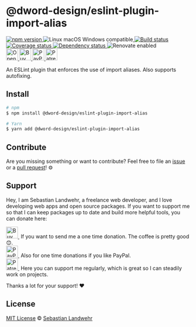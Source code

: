 <!-- TITLE/ -->
# @dword-design/eslint-plugin-import-alias
<!-- /TITLE -->

<!-- BADGES/ -->
  <p>
    <a href="https://npmjs.org/package/@dword-design/eslint-plugin-import-alias">
      <img
        src="https://img.shields.io/npm/v/@dword-design/eslint-plugin-import-alias.svg"
        alt="npm version"
      >
    </a><img src="https://img.shields.io/badge/os-linux%20%7C%C2%A0macos%20%7C%C2%A0windows-blue" alt="Linux macOS Windows compatible"><a href="https://github.com/dword-design/eslint-plugin-import-alias/actions">
      <img
        src="https://github.com/dword-design/eslint-plugin-import-alias/workflows/build/badge.svg"
        alt="Build status"
      >
    </a><a href="https://codecov.io/gh/dword-design/eslint-plugin-import-alias">
      <img
        src="https://codecov.io/gh/dword-design/eslint-plugin-import-alias/branch/master/graph/badge.svg"
        alt="Coverage status"
      >
    </a><a href="https://david-dm.org/dword-design/eslint-plugin-import-alias">
      <img src="https://img.shields.io/david/dword-design/eslint-plugin-import-alias" alt="Dependency status">
    </a><img src="https://img.shields.io/badge/renovate-enabled-brightgreen" alt="Renovate enabled"><br/><a href="https://gitpod.io/#https://github.com/dword-design/eslint-plugin-import-alias">
      <img
        src="https://gitpod.io/button/open-in-gitpod.svg"
        alt="Open in Gitpod"
        height="32"
      >
    </a><a href="https://www.buymeacoffee.com/dword">
      <img
        src="https://www.buymeacoffee.com/assets/img/guidelines/download-assets-sm-2.svg"
        alt="Buy Me a Coffee"
        height="32"
      >
    </a><a href="https://paypal.me/SebastianLandwehr">
      <img
        src="https://dword-design.de/images/paypal.svg"
        alt="PayPal"
        height="32"
      >
    </a><a href="https://www.patreon.com/dworddesign">
      <img
        src="https://dword-design.de/images/patreon.svg"
        alt="Patreon"
        height="32"
      >
    </a>
</p>
<!-- /BADGES -->

<!-- DESCRIPTION/ -->
An ESLint plugin that enforces the use of import aliases. Also supports autofixing.
<!-- /DESCRIPTION -->

<!-- INSTALL/ -->
## Install

```bash
# npm
$ npm install @dword-design/eslint-plugin-import-alias

# Yarn
$ yarn add @dword-design/eslint-plugin-import-alias
```
<!-- /INSTALL -->

<!-- LICENSE/ -->
## Contribute

Are you missing something or want to contribute? Feel free to file an [issue](https://github.com/dword-design/eslint-plugin-import-alias/issues) or a [pull request](https://github.com/dword-design/eslint-plugin-import-alias/pulls)! ⚙️

## Support

Hey, I am Sebastian Landwehr, a freelance web developer, and I love developing web apps and open source packages. If you want to support me so that I can keep packages up to date and build more helpful tools, you can donate here:

<p>
  <a href="https://www.buymeacoffee.com/dword">
    <img
      src="https://www.buymeacoffee.com/assets/img/guidelines/download-assets-sm-2.svg"
      alt="Buy Me a Coffee"
      height="32"
    >
  </a>&nbsp;If you want to send me a one time donation. The coffee is pretty good 😊.<br/>
  <a href="https://paypal.me/SebastianLandwehr">
    <img
      src="https://dword-design.de/images/paypal.svg"
      alt="PayPal"
      height="32"
    >
  </a>&nbsp;Also for one time donations if you like PayPal.<br/>
  <a href="https://www.patreon.com/dworddesign">
    <img
      src="https://dword-design.de/images/patreon.svg"
      alt="Patreon"
      height="32"
    >
  </a>&nbsp;Here you can support me regularly, which is great so I can steadily work on projects.
</p>

Thanks a lot for your support! ❤️

## License

[MIT License](https://opensource.org/licenses/MIT) © [Sebastian Landwehr](https://dword-design.de)
<!-- /LICENSE -->
